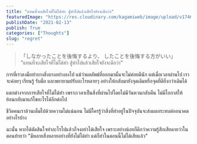 ```yaml
---
title: "แทนที่จะเสียใจที่ไม่ได้ทำ สู้ทำไปแล้วเสียใจยังจะดีกว่า"
featuredImage: "https://res.cloudinary.com/kagamiweb/image/upload/v1746804806/blog.coregamehd.com/regret.jpg"
publishDate: "2021-02-13"
publish: True
categories: ["Thoughts"]
slug: "regret"
---
```



> 「しなかったことを後悔するより、
> したことを後悔する方がいい」
> "แทนที่จะเสียใจที่ไม่ได้ทำ 
> สู้ทำไปแล้วเสียใจยังจะดีกว่า"

การที่เราลงมือทำบางสิ่งบางอย่างลงไป แม้ว่าผลลัพธ์ที่ออกมานั้นจะไม่ค่อยดีนัก แต่เมื่อเวลาผ่านไป เราจะค่อยๆ เรียนรู้ รับมือ และพยายามปรับอะไรหลายๆ อย่างให้กลับมายังจุดเดิมหรือจุดที่ดียิ่งกว่าเดิมได้

แตกต่างจากการเสียใจที่ไม่ได้ทำ เพราะเวลาเป็นสิ่งที่ผ่านไปโดยไม่มีวันหวนกลับคืน ไม่มีโอกาสให้ย้อนกลับมาแก้ไขอะไรได้อีกต่อไป

ชีวิตคนเราล้วนเต็มไปด้วยความไม่แน่นอน ไม่มีใครรู้ว่าสิ่งที่ทำอยู่ในปัจจุบันจะส่งผลกระทบต่ออนาคตอย่างไรบ้าง 

ฉะนั้น หากได้ตัดสินใจทำอะไรไปแล้วก็จงอย่าได้เสียใจ เพราะอย่างน้อยก็ดีกว่าความรู้สึกเสียดายว่าในตอนท้ายว่า "มีหลายสิ่งหลายอย่างที่ยังไม่ได้ทำ แต่ก็ทำในตอนนี้ไม่ได้เสียแล้ว"
